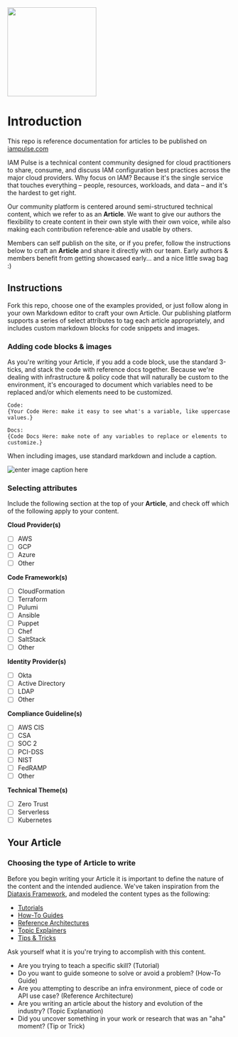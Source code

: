 <img src="https://iampulse-public.s3.us-west-1.amazonaws.com/iampulse-logo.png" width="200" />

# Introduction
This repo is reference documentation for articles to be published on [iampulse.com](https://www.iampulse.com)

IAM Pulse is a technical content community designed for cloud practitioners to share, consume, and discuss IAM configuration best practices across the major cloud providers. Why focus on IAM? Because it's the single service that touches everything – people, resources, workloads, and data – and it's the hardest to get right. 

Our community platform is centered around semi-structured technical content, which we refer to as an **Article**. We want to give our authors the flexibility to create content in their own style with their own voice, while also making each contribution reference-able and usable by others.

Members can self publish on the site, or if you prefer, follow the instructions below to craft an **Article** and share it directly with our team. Early authors & members benefit from getting showcased early... and a nice little swag bag :)

## Instructions
Fork this repo, choose one of the examples provided, or just follow along in your own Markdown editor to craft your own Article. Our publishing platform supports a series of select attributes to tag each article appropriately, and includes custom markdown blocks for code snippets and images. 

### Adding code blocks & images
As you're writing your Article, if you add a code block, use the standard 3-ticks, and stack the code with reference docs together. Because we're dealing with infrastructure & policy code that will naturally be custom to the environment, it's encouraged to document which variables need to be replaced and/or which elements need to be customized.


```
Code:
{Your Code Here: make it easy to see what's a variable, like uppercase values.}
```
```
Docs:
{Code Docs Here: make note of any variables to replace or elements to customize.}
```

When including images, use standard markdown and include a caption.

![enter image caption here](https://i.picsum.photos/id/864/200/200.jpg?hmac=enPW23d2MpTvv2RfL7CtuO_cKSvCg4DGCYtNPc4-48M)

### Selecting attributes
Include the following section at the top of your **Article**, and check off which of the following apply to your content.

**Cloud Provider(s)**
 - [ ] AWS
 - [ ] GCP
 - [ ] Azure
 - [ ] Other

**Code Framework(s)**
 - [ ] CloudFormation
 - [ ] Terraform
 - [ ] Pulumi
 - [ ] Ansible
 - [ ] Puppet
 - [ ] Chef
 - [ ] SaltStack
 - [ ] Other

**Identity Provider(s)**
 - [ ] Okta
 - [ ] Active Directory
 - [ ] LDAP
 - [ ] Other

**Compliance Guideline(s)**
 - [ ] AWS CIS
 - [ ] CSA
 - [ ] SOC 2
 - [ ] PCI-DSS
 - [ ] NIST
 - [ ] FedRAMP
 - [ ] Other

**Technical Theme(s)**
 - [ ] Zero Trust
 - [ ] Serverless
 - [ ] Kubernetes

## Your Article

### Choosing the type of Article to write
Before you begin writing your Article it is important to define the nature of the content and the intended audience. We've taken inspiration from the [Diataxis Framework](https://diataxis.fr/), and modeled the content types as the following:
* [Tutorials](examples/TUTORIAL.md)
* [How-To Guides](examples/HOWTO.md)
* [Reference Architectures](examples/REFERENCE.md)
* [Topic Explainers](examples/EXPLAINER.md)
* [Tips & Tricks](examples/TIP.md)

Ask yourself what it is you're trying to accomplish with this content.
* Are you trying to teach a specific skill? (Tutorial)
* Do you want to guide someone to solve or avoid a problem? (How-To Guide)
* Are you attempting to describe an infra environment, piece of code or API use case? (Reference Architecture)
* Are you writing an article about the history and evolution of the industry? (Topic Explanation)
* Did you uncover something in your work or research that was an "aha" moment? (Tip or Trick)
